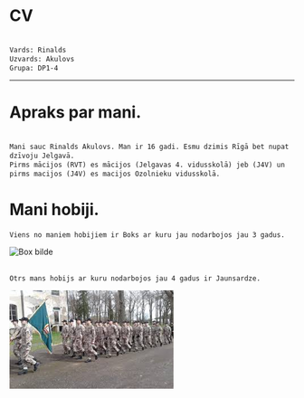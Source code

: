 # CV
```

Vards: Rinalds
Uzvards: Akulovs
Grupa: DP1-4

```
---
# Apraks par mani.
```

Mani sauc Rinalds Akulovs. Man ir 16 gadi. Esmu dzimis Rīgā bet nupat dzīvoju Jelgavā.
Pirms mācijos (RVT) es mācijos (Jelgavas 4. vidusskolā) jeb (J4V) un pirms macijos (J4V) es macijos Ozolnieku vidusskolā.

```
# Mani hobiji.

```
Viens no maniem hobijiem ir Boks ar kuru jau nodarbojos jau 3 gadus.
```
![Box bilde](https://www.google.com/url?sa=i&url=https%3A%2F%2Fwww.facebook.com%2Fboksklubpredator%2F&psig=AOvVaw1Xo7vCtlJMFcgO77bGtFxU&ust=1612347890077000&source=images&cd=vfe&ved=0CAIQjRxqFwoTCJjhl43-yu4CFQAAAAAdAAAAABAD)

```

Otrs mans hobijs ar kuru nodarbojos jau 4 gadus ir Jaunsardze.

```
![Jaunsardzes bilde](jauns.jpg)